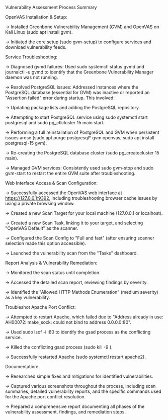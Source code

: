 Vulnerability Assessment Process Summary

OpenVAS Installation & Setup:

-> Installed Greenbone Vulnerability Management (GVM) and OpenVAS on Kali Linux (sudo apt install gvm).

-> Initiated the core setup (sudo gvm-setup) to configure services and download vulnerability feeds.

Service Troubleshooting:

-> Diagnosed gvmd failures: Used sudo systemctl status gvmd and journalctl -u gvmd to identify that the Greenbone Vulnerability Manager daemon was not running.

-> Resolved PostgreSQL issues: Addressed instances where the PostgreSQL database (essential for GVM) was inactive or reported an "Assertion failed" error during startup. This involved:

-> Updating package lists and adding the PostgreSQL repository.

-> Attempting to start PostgreSQL service using sudo systemctl start postgresql and sudo pg_ctlcluster 15 main start.

-> Performing a full reinstallation of PostgreSQL and GVM when persistent issues arose (sudo apt purge postgresql* gvm openvas, sudo apt install postgresql-15 gvm).

-> Re-creating the PostgreSQL database cluster (sudo pg_createcluster 15 main).

-> Managed GVM services: Consistently used sudo gvm-stop and sudo gvm-start to restart the entire GVM suite after troubleshooting.

Web Interface Access & Scan Configuration:

-> Successfully accessed the OpenVAS web interface at https://127.0.0.1:9392, including troubleshooting browser cache issues by using a private browsing window.

-> Created a new Scan Target for your local machine (127.0.0.1 or localhost).

-> Created a new Scan Task, linking it to your target, and selecting "OpenVAS Default" as the scanner.

-> Configured the Scan Config to "Full and fast" (after ensuring scanner selection made this option accessible).

-> Launched the vulnerability scan from the "Tasks" dashboard.

Report Analysis & Vulnerability Remediation:

-> Monitored the scan status until completion.

-> Accessed the detailed scan report, reviewing findings by severity.

-> Identified the "Allowed HTTP Methods Enumeration" (medium severity) as a key vulnerability.

Troubleshot Apache Port Conflict:

-> Attempted to restart Apache, which failed due to "Address already in use: AH00072: make_sock: could not bind to address 0.0.0.0:80".

-> Used sudo lsof -i :80 to identify the gsad process as the conflicting service.

-> Killed the conflicting gsad process (sudo kill -9 <PID>).

-> Successfully restarted Apache (sudo systemctl restart apache2).

Documentation:

-> Researched simple fixes and mitigations for identified vulnerabilities.

-> Captured various screenshots throughout the process, including scan summaries, detailed vulnerability reports, and the specific commands used for the Apache port conflict resolution.

-> Prepared a comprehensive report documenting all phases of the vulnerability assessment, findings, and remediation steps.